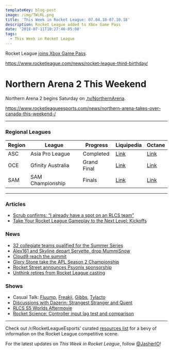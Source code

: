 ```yaml
---
templateKey: blog-post
image: /img/TWiRL.png
title: 'This Week in Rocket League: 07.04.18-07.10.18'
description: Rocket League added to Xbox Game Pass
date: '2018-07-11T10:27:46-05:00'
tags:
  - This Week in Rocket League
---
```

Rocket League [joins Xbox Game Pass](https://twitter.com/RocketLeague/status/1016764421887033344).

https://www.rocketleague.com/news/rocket-league-third-birthday/

# Northern Arena 2 This Weekend

Northern Arena 2 begins Saturday on [.tv/NorthernArena](https://twitch.tv/NorthernArena).

https://www.rocketleagueesports.com/news/northern-arena-takes-over-canada-this-weekend-/

---

### Regional Leagues

| Region | League            | Progress | Liquipedia                                                                                   | Octane                                                                    |
| ------ | ----------------- | -------- | -------------------------------------------------------------------------------------------- | ------------------------------------------------------------------------- |
| ASC    | Asia Pro League   | Completed   | [Link](https://liquipedia.net/rocketleague/1NE_eSports/Asia_Pro_League/Season_2) | [Link](https://octane.gg/event/asia-pro-league-season-two)                |
| OCE    | Gfinity Australia | Grand Final   | [Link](https://liquipedia.net/rocketleague/Gfinity/Australia/Elite_Series/Season_1)          | [Link](https://octane.gg/event/gfinity-australia-elite-series-season-one) |
| SAM    | SAM Championship  | Finals   | [Link](https://liquipedia.net/rocketleague/SAM_Championship/Season_1/League_Play)            | [Link](https://octane.gg/event/sam-championship-season-one)               |

---

### Articles

* [Scrub confirms: “I already have a spot on an RLCS team”](https://rocketeers.gg/interview-scrub-killa-rocket-league-player-rlcs-team-season-6/)
* [Take Your Rocket League Gameplay to the Next Level: Kickoffs](http://team-dignitas.net/articles/blogs/rocket-league/12642/take-your-rocket-league-gameplay-to-the-next-level-kickoffs)

### News

* [32 collegiate teams qualified for the Summer Series](https://smash.gg/tournament/cca-summer-series-2018/events/qualifier-2/brackets/267973)
* [Alex161 and Skyline depart Servette, drop MummiSnow](https://twitter.com/xAlex161/status/1017032138535985152)
* [Cloud9 reach the summit](https://www.reddit.com/r/RocketLeagueEsports/comments/8x3tyk/rival_esports_the_climb_day_4_the_apex/)
* [Glory Stone take the APL Season 2 Championship](https://liquipedia.net/rocketleague/1NE_eSports/Asia_Pro_League/Season_2)
* [Rocket Street announces Psyonix sponsorship](https://twitter.com/RocketStreet/status/1015722718107521027)
* [Unthink retires from Rocket League casting](https://twitter.com/UnthinkTV/status/1015369903413526528)

### Shows

* Casual Talk: [Fluump](https://www.youtube.com/watch?v=8NNSpqLsU9k), [Freakii](https://youtu.be/M8lVDxN2M5Y), [Gibbs](https://www.youtube.com/watch?v=-PTORpIt8j4), [Tylacto](https://www.youtube.com/watch?v=rsO1NRPXCqM)
* [Discussions with Dazerin: Strangest Stranger and Quent](https://www.youtube.com/watch?v=3wa1nUYr1NQ)
* [RLCS S5 Worlds Aftermovie](https://www.youtube.com/watch?v=6sPv-NdQKOQ)
* [Rocket Science: Controller input lag test and comparison](https://www.youtube.com/watch?v=Cv-OOn7iYio)

---

Check out /r/RocketLeagueEsports' curated [resources list](https://www.reddit.com/r/RocketLeagueEsports/wiki/links) for a bevy of information on the Rocket League competitive scene.

For the latest updates on _This Week in Rocket League_, follow [@JasherIO](https://twitter.com/JasherIO)!

